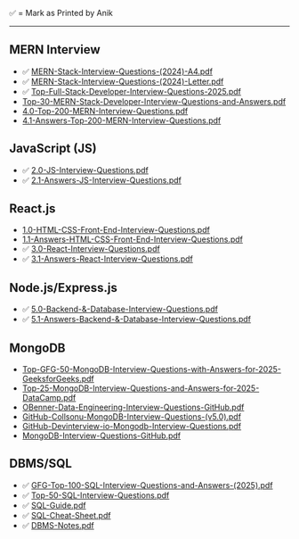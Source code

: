 ✅ = Mark as Printed by Anik

---

## MERN Interview
- ✅ [MERN-Stack-Interview-Questions-(2024)-A4.pdf](./mern/MERN-Stack-Interview-Questions-(2024)-A4.pdf)
- ✅ [MERN-Stack-Interview-Questions-(2024)-Letter.pdf](./mern/MERN-Stack-Interview-Questions-(2024)-Letter.pdf)
- ✅ [Top-Full-Stack-Developer-Interview-Questions-2025.pdf](./mern/Top-Full-Stack-Developer-Interview-Questions-2025.pdf)
- [Top-30-MERN-Stack-Developer-Interview-Questions-and-Answers.pdf](./mern/Top-30-MERN-Stack-Developer-Interview-Questions-and-Answers.pdf)
- [4.0-Top-200-MERN-Interview-Questions.pdf](./mern/4.0-Top-200-MERN-Interview-Questions.pdf)
- [4.1-Answers-Top-200-MERN-Interview-Questions.pdf](./mern/4.1-Answers-Top-200-MERN-Interview-Questions.pdf)

## JavaScript (JS)
- ✅ [2.0-JS-Interview-Questions.pdf](./javascript/2.0-JS-Interview-Questions.pdf)
- ✅ [2.1-Answers-JS-Interview-Questions.pdf](./javascript/2.1-Answers-JS-Interview-Questions.pdf)

## React.js
- [1.0-HTML-CSS-Front-End-Interview-Questions.pdf](./reactjs/1.0-HTML-CSS-Front-End-Interview-Questions.pdf)
- [1.1-Answers-HTML-CSS-Front-End-Interview-Questions.pdf](./reactjs/1.1-Answers-HTML-CSS-Front-End-Interview-Questions.pdf)
- ✅ [3.0-React-Interview-Questions.pdf](./reactjs/3.0-React-Interview-Questions.pdf)
- ✅ [3.1-Answers-React-Interview-Questions.pdf](./reactjs/3.1-Answers-React-Interview-Questions.pdf)

## Node.js/Express.js
- ✅ [5.0-Backend-&-Database-Interview-Questions.pdf](./nodejs-expressjs/5.0-Backend-&-Database-Interview-Questions.pdf)
- ✅ [5.1-Answers-Backend-&-Database-Interview-Questions.pdf](./nodejs-expressjs/5.1-Answers-Backend-&-Database-Interview-Questions.pdf)

## MongoDB
- [Top-GFG-50-MongoDB-Interview-Questions-with-Answers-for-2025-GeeksforGeeks.pdf](./mongodb/Top-GFG-50-MongoDB-Interview-Questions-with-Answers-for-2025-GeeksforGeeks.pdf)
- [Top-25-MongoDB-Interview-Questions-and-Answers-for-2025-DataCamp.pdf](./mongodb/Top-25-MongoDB-Interview-Questions-and-Answers-for-2025-DataCamp.pdf)
- [OBenner-Data-Engineering-Interview-Questions-GitHub.pdf](./mongodb/OBenner-Data-Engineering-Interview-Questions-GitHub.pdf)
- [GitHub-Collsonu-MongoDB-Interview-Questions-(v5.0).pdf](./mongodb/GitHub-Collsonu-MongoDB-Interview-Questions-(v5.0).pdf)
- [GitHub-Devinterview-io-Mongodb-Interview-Questions.pdf](./mongodb/GitHub-Devinterview-io-Mongodb-Interview-Questions.pdf)
- [MongoDB-Interview-Questions-GitHub.pdf](./mongodb/MongoDB-Interview-Questions-GitHub.pdf)

## DBMS/SQL
- ✅ [GFG-Top-100-SQL-Interview-Questions-and-Answers-(2025).pdf](./dbms-sql/GFG-Top-100-SQL-Interview-Questions-and-Answers-(2025).pdf)
- ✅ [Top-50-SQL-Interview-Questions.pdf](./dbms-sql/Top-50-SQL-Interview-Questions.pdf)
- ✅ [SQL-Guide.pdf](./dbms-sql/SQL-Guide.pdf)
- ✅ [SQL-Cheat-Sheet.pdf](./dbms-sql/SQL-Cheat-Sheet.pdf)
- ✅ [DBMS-Notes.pdf](./dbms-sql/DBMS-Notes.pdf)
